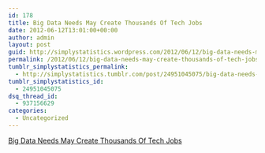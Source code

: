 ```yaml
---
id: 178
title: Big Data Needs May Create Thousands Of Tech Jobs
date: 2012-06-12T13:01:00+00:00
author: admin
layout: post
guid: http://simplystatistics.wordpress.com/2012/06/12/big-data-needs-may-create-thousands-of-tech-jobs
permalink: /2012/06/12/big-data-needs-may-create-thousands-of-tech-jobs/
tumblr_simplystatistics_permalink:
  - http://simplystatistics.tumblr.com/post/24951045075/big-data-needs-may-create-thousands-of-tech-jobs
tumblr_simplystatistics_id:
  - 24951045075
dsq_thread_id:
  - 937156629
categories:
  - Uncategorized
---
```

[Big Data Needs May Create Thousands Of Tech Jobs](http://www.npr.org/2012/06/07/154485152/big-data-may-create-thousands-of-industry-jobs)